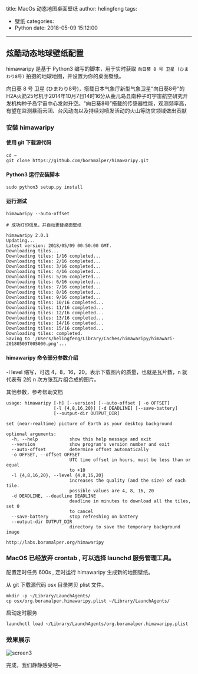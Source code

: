 title: MacOs 动态地图桌面壁纸
author: helingfeng
tags:
  - 壁纸
categories:
  - Python
date: 2018-05-09 15:12:00
---
## 炫酷动态地球壁纸配置

himawaripy 是基于 Python3 编写的脚本，用于实时获取 `向日葵 8 号 卫星 (ひまわり8号)` 拍摄的地球地图，并设置为你的桌面壁纸。

向日葵 8 号 卫星 (ひまわり8号)，搭载日本气象厅新型气象卫星“向日葵8号”的H2A火箭25号机于2014年10月7日14时16分从鹿儿岛县南种子町宇宙航空研究开发机构种子岛宇宙中心发射升空。“向日葵8号”搭载的传感器性能，观测频率高，有望在监测暴雨云团、台风动向以及持续对喷发活动的火山等防灾领域做出贡献

### 安装 himawaripy

#### 使用 git 下载源代码

```shell
cd ~
git clone https://github.com/boramalper/himawaripy.git
```
#### Python3 运行安装脚本

```shell
sudo python3 setup.py install
```

#### 运行测试

```shell
himawaripy --auto-offset

# 成功打印信息，并自动更替桌面壁纸

himawaripy 2.0.1
Updating...
Latest version: 2018/05/09 00:50:00 GMT.
Downloading tiles...
Downloading tiles: 1/16 completed...
Downloading tiles: 2/16 completed...
Downloading tiles: 3/16 completed...
Downloading tiles: 4/16 completed...
Downloading tiles: 5/16 completed...
Downloading tiles: 6/16 completed...
Downloading tiles: 7/16 completed...
Downloading tiles: 8/16 completed...
Downloading tiles: 9/16 completed...
Downloading tiles: 10/16 completed...
Downloading tiles: 11/16 completed...
Downloading tiles: 12/16 completed...
Downloading tiles: 13/16 completed...
Downloading tiles: 14/16 completed...
Downloading tiles: 15/16 completed...
Downloading tiles: completed.
Saving to '/Users/helingfeng/Library/Caches/himawaripy/himawari-20180509T005000.png'...

```

#### himawaripy 命令部分参数介绍

-l level 缩写，可选 4，8，16，20。表示下载图片的质量，也就是瓦片数，n 就代表有 2的 n 次方张瓦片组合成的图片。

其他参数，参考帮助文档
```shell
usage: himawaripy [-h] [--version] [--auto-offset | -o OFFSET]
                  [-l {4,8,16,20}] [-d DEADLINE] [--save-battery]
                  [--output-dir OUTPUT_DIR]

set (near-realtime) picture of Earth as your desktop background

optional arguments:
  -h, --help            show this help message and exit
  --version             show program's version number and exit
  --auto-offset         determine offset automatically
  -o OFFSET, --offset OFFSET
                        UTC time offset in hours, must be less than or equal
                        to +10
  -l {4,8,16,20}, --level {4,8,16,20}
                        increases the quality (and the size) of each tile.
                        possible values are 4, 8, 16, 20
  -d DEADLINE, --deadline DEADLINE
                        deadline in minutes to download all the tiles, set 0
                        to cancel
  --save-battery        stop refreshing on battery
  --output-dir OUTPUT_DIR
                        directory to save the temporary background image

http://labs.boramalper.org/himawaripy

```

### MacOS 已经放弃 crontab , 可以选择 launchd 服务管理工具。

配置定时任务 600s , 定时运行 himawaripy 生成新的地图壁纸。

从 git 下载源代码 osx 目录拷贝 plist 文件。
```shell
mkdir -p ~/Library/LaunchAgents/
cp osx/org.boramalper.himawaripy.plist ~/Library/LaunchAgents/
```

启动定时服务

```shell
launchctl load ~/Library/LaunchAgents/org.boramalper.himawaripy.plist
```

### 效果展示

![screen3](/images/screen_3.png)

完成，我们静静感受吧~

